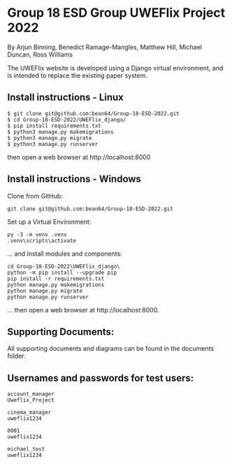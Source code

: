 Group 18 ESD Group UWEFlix Project 2022
===============================

By Arjun Binning, Benedict Ramage-Mangles, Matthew Hill, Michael Duncan, Ross Williams

The UWEFlix website is developed using a Django virtual environment, and is intended to replace the existing paper system.

Install instructions - Linux
-----
```
$ git clone git@github.com:bean64/Group-18-ESD-2022.git
$ cd Group-18-ESD-2022/UWEFlix_django/
$ pip install requirements.txt
$ python3 manage.py makemigrations
$ python3 manage.py migrate
$ python3 manage.py runserver
```
then open a web browser at http://localhost:8000

Install instructions - Windows
-----
Clone from GitHub:
```
git clone git@github.com:bean64/Group-18-ESD-2022.git
```
Set up a Virtual Environment:
```
py -3 -m venv .venv
.venv\scripts\activate
```
... and Install modules and components:
``` 
cd Group-18-ESD-2022\UWEFlix_django\
python -m pip install --upgrade pip
pip install -r requirements.txt
python manage.py makemigrations
python manage.py migrate
python manage.py runserver
```
... then open a web browser at http://localhost:8000.

**Supporting Documents:**
-----
All supporting documents and diagrams can be found in the documents folder.

Usernames and passwords for test users:
-----
```
account_manager
Uweflix_Project

cinema_manager
uweflix1234

0001
uweflix1234

michael_test
uweflix1234
```
